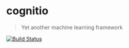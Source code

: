 
# cognitio
> Yet another machine learning framework

[![Build Status](https://travis-ci.com/nolanderc/cognitio.svg?branch=master)](https://travis-ci.com/nolanderc/cognitio)
